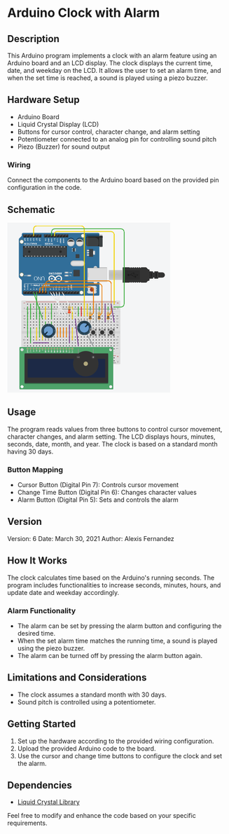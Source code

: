 # Arduino Clock with Alarm

## Description

This Arduino program implements a clock with an alarm feature using an Arduino board and an LCD display. The clock displays the current time, date, and weekday on the LCD. It allows the user to set an alarm time, and when the set time is reached, a sound is played using a piezo buzzer.

## Hardware Setup

- Arduino Board
- Liquid Crystal Display (LCD)
- Buttons for cursor control, character change, and alarm setting
- Potentiometer connected to an analog pin for controlling sound pitch
- Piezo (Buzzer) for sound output

### Wiring

Connect the components to the Arduino board based on the provided pin configuration in the code.

## Schematic

![Schematic](Schematic.png)

## Usage

The program reads values from three buttons to control cursor movement, character changes, and alarm setting. The LCD displays hours, minutes, seconds, date, month, and year. The clock is based on a standard month having 30 days.

### Button Mapping

- Cursor Button (Digital Pin 7): Controls cursor movement
- Change Time Button (Digital Pin 6): Changes character values
- Alarm Button (Digital Pin 5): Sets and controls the alarm

## Version

Version: 6
Date: March 30, 2021
Author: Alexis Fernandez

## How It Works

The clock calculates time based on the Arduino's running seconds. The program includes functionalities to increase seconds, minutes, hours, and update date and weekday accordingly.

### Alarm Functionality

- The alarm can be set by pressing the alarm button and configuring the desired time.
- When the set alarm time matches the running time, a sound is played using the piezo buzzer.
- The alarm can be turned off by pressing the alarm button again.

## Limitations and Considerations

- The clock assumes a standard month with 30 days.
- Sound pitch is controlled using a potentiometer.

## Getting Started

1. Set up the hardware according to the provided wiring configuration.
2. Upload the provided Arduino code to the board.
3. Use the cursor and change time buttons to configure the clock and set the alarm.

## Dependencies

- [Liquid Crystal Library](https://www.arduino.cc/en/Reference/LiquidCrystal)

Feel free to modify and enhance the code based on your specific requirements.

